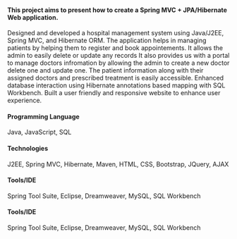 <h4>This project aims to present how to create a Spring MVC + JPA/Hibernate Web application.</h4>

Designed and developed a hospital management system using Java/J2EE, Spring MVC, and Hibernate ORM.
The application helps in managing patients by helping them  to register and book appointements. It allows the admin to easily delete or update any records
It also provides us with a portal to manage doctors infromation by allowing the admin to create a new doctor delete one and update one. The patient information along with their assigned doctors and prescribed treatment is easily accessible.
Enhanced database interaction using Hibernate annotations based mapping with SQL Workbench.
   Built a user friendly and responsive website to enhance user experience.

   <h4>Programming Language</h4>
Java, JavaScript, SQL

   <h4>Technologies</h4>
J2EE, Spring MVC, Hibernate, Maven, HTML, CSS, Bootstrap, JQuery, AJAX

   <h4>Tools/IDE</h4>
Spring Tool Suite, Eclipse, Dreamweaver, MySQL, SQL Workbench

   <h4> Tools/IDE</h4>
Spring Tool Suite, Eclipse, Dreamweaver, MySQL, SQL Workbench
